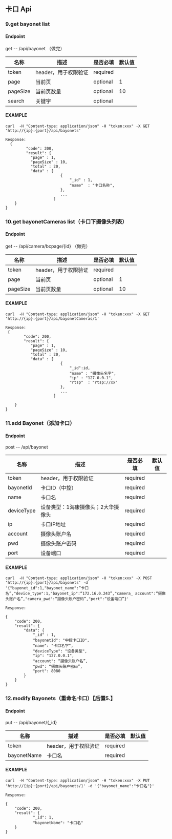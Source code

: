 ## 卡口 Api

### 9.get bayonet list
#### Endpoint

get -- /api/bayonet  （做完）


| 名称 | 描述  | 是否必填 |默认值|
| --- | --- | --- | --- |
| token | header，用于权限验证 | required | |
| page | 当前页  | optional | 1 |
| pageSize | 当前页数量 | optional | 10 |
| search | 关键字 | optional | |

#### EXAMPLE

```
curl  -H "Content-type: application/json" -H "token:xxx" -X GET 'http://{ip}:{port}/api/bayonets'
 
Response:
  {
         "code": 200,
         "result": {
           "page" : 1,
           "pageSize" : 10, 
           "total" : 20,
           "data" : [
                        {
                            "_id" : 1,
                            "name"  : "卡口名称", 
                        },
                        ...
                     ]
    }
}

```

### 10.get bayonetCameras list（卡口下摄像头列表）
#### Endpoint

get -- /api/camera/bcpage/{id} （做完）


| 名称 | 描述  | 是否必填 |默认值|
| --- | --- | --- | --- |
| token | header，用于权限验证 | required | |
| page | 当前页  | optional | 1 |
| pageSize | 当前页数量 | optional | 10 |


#### EXAMPLE

```
curl  -H "Content-type: application/json" -H "token:xxx" -X GET 'http://{ip}:{port}/api/bayonetCameras/1'
 
Response:
 {
        "code": 200,
        "result": {
           "page" : 1,
           "pageSize" : 10, 
           "total" : 20,
           "data" : [
                        {
                            "_id":id,
                            "name" : "摄像头名字",
                            "ip" : "127.0.0.1",
                            "rtsp"  : "rtsp://xx"  
                        },
                        ...
                     ]
        
    }
}
```

### 11.add Bayonet（添加卡口）
#### Endpoint

post -- /api/bayonet

| 名称 | 描述  | 是否必填 |默认值|
| --- | --- | --- | --- |
| token | header，用于权限验证 | required | |
| bayonetId | 卡口ID（中控） | required | |
| name | 卡口名 | required | |
| deviceType | 设备类型：1海康摄像头；2大华摄像头 | required | |
| ip | 卡口IP地址 | required | |
| account | 摄像头账户名 | required | |
| pwd | 摄像头账户密码 | required | |
| port | 设备端口 | required | |


#### EXAMPLE

```
curl  -H "Content-type: application/json" -H "token:xxx" -X POST 'http://{ip}:{port}/api/bayonets' -d '{"bayonet_id":1,"bayonet_name":“卡口名”,"device_type":1,"bayonet_ip":“172.16.0.243”,"camera_ account":“摄像头账户名”,"camera_pwd":“摄像头账户密码”,"port":“设备端口”}' 
 
Response:
 
{
    "code": 200,
    "result": {
        "data": {
            "_id" : 1,
            "bayonetId": "中控卡口ID",
            "name": "卡口名字",
            "deviceType": "设备类型",
            "ip": "127.0.0.1",
            "account": “摄像头账户名”,
            "pwd": “摄像头账户密码”,
            "port": 8080
        }
    }
}

```

### 12.modify Bayonets（重命名卡口）【后置5.】
#### Endpoint

put --  /api/bayonet/{_id}


| 名称 | 描述  | 是否必填 |默认值|
| --- | --- | --- | --- |
| token | header，用于权限验证 | required | |
| bayonetName | 卡口名 | required | |

#### EXAMPLE

```
curl  -H "Content-type: application/json" -H "token:xxx" -X PUT 'http://{ip}:{port}/api/bayonets/1' -d '{"bayonet_name":"卡口名"}' 
 
Response:
 
{
    "code": 200,
    "result": {
            "_id": 1,
            "bayonetName": "卡口名"
    }
}

```
